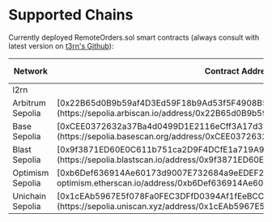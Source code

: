 # Supported Chains

Currently deployed RemoteOrders.sol smart contracts (always consult with latest version on [t3rn's Github](https://github.com/t3rn/t3rn)):

<table>
  <thead>
    <tr>
      <th style={{ width: "15%", textAlign: "left" }}>Network</th>
      <th style={{ width: "40%" }}>Contract Address</th>
      <th style={{ width: "15%", textAlign: "center" }}>Shortcut</th>
      <th style={{ width: "15%", textAlign: "right" }}>Enable Network</th>
    </tr>
  </thead>
  <tbody>
    <tr>
      <td style={{ textAlign: "left" }}>l2rn</td>
      <td>
        <span></span>
      </td>
      <td style={{ textAlign: "center" }}>
        <span>l2rn</span>
      </td>
      <td style={{ textAlign: "right" }}>l2rn</td>
    </tr>
    <tr>
      <td style={{ textAlign: "left" }}>Arbitrum Sepolia</td>
      <td>
        <span>[0x22B65d0B9b59af4D3Ed59F18b9Ad53f5F4908B54](https://sepolia.arbiscan.io/address/0x22B65d0B9b59af4D3Ed59F18b9Ad53f5F4908B54)</span>
      </td>
      <td style={{ textAlign: "center" }}>
        <span>arbt</span>
      </td>
      <td style={{ textAlign: "right" }}>arbitrum-sepolia</td>
    </tr>
    <tr>
      <td style={{ textAlign: "left" }}>Base Sepolia</td>
      <td>
        <span>[0xCEE0372632a37Ba4d0499D1E2116eCff3A17d3C3](https://sepolia.basescan.org/address/0xCEE0372632a37Ba4d0499D1E2116eCff3A17d3C3)</span>
      </td>
      <td style={{ textAlign: "center" }}>
        <span>bast</span>
      </td>
      <td style={{ textAlign: "right" }}>base-sepolia</td>
    </tr>
    <tr>
      <td style={{ textAlign: "left" }}>Blast Sepolia</td>
      <td>
        <span>[0x9f3871ED60E0C611b751ca2D9F4DCfE1a719A9eB](https://sepolia.blastscan.io/address/0x9f3871ED60E0C611b751ca2D9F4DCfE1a719A9eB)</span>
      </td>
      <td style={{ textAlign: "center" }}>
        <span>blst</span>
      </td>
      <td style={{ textAlign: "right" }}>blast-sepolia</td>
    </tr>
    <tr>
      <td style={{ textAlign: "left" }}>Optimism Sepolia</td>
      <td>[0xb6Def636914Ae60173d9007E732684a9eEDEF26E](https://sepolia-optimism.etherscan.io/address/0xb6Def636914Ae60173d9007E732684a9eEDEF26E)</td>
      <td style={{ textAlign: "center" }}>opst</td>
      <td style={{ textAlign: "right" }}>optimism-sepolia</td>
    </tr>
    <tr>
      <td style={{ textAlign: "left" }}>Unichain Sepolia</td>
      <td>[0x1cEAb5967E5f078Fa0FEC3DFfD0394Af1fEeBCC9](https://sepolia.uniscan.xyz/address/0x1cEAb5967E5f078Fa0FEC3DFfD0394Af1fEeBCC9)</td>
      <td style={{ textAlign: "center" }}>unit</td>
      <td style={{ textAlign: "right" }}>unichain-sepolia</td>
    </tr>
  </tbody>
</table>
